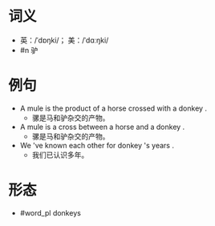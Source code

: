 # 词义
- 英：/ˈdɒŋki/； 美：/ˈdɑːŋki/
- #n 驴
# 例句
- A mule is the product of a horse crossed with a donkey .
	- 骡是马和驴杂交的产物。
- A mule is a cross between a horse and a donkey .
	- 骡是马和驴杂交的产物。
- We 've known each other for donkey 's years .
	- 我们已认识多年。
# 形态
- #word_pl donkeys
